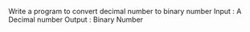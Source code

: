 Write a program to convert decimal number to binary number
Input : A Decimal number
Output : Binary Number